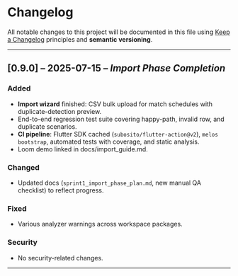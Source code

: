 # Changelog

All notable changes to this project will be documented in this file using [Keep a Changelog](https://keepachangelog.com/en/1.1.0/) principles and **semantic versioning**.

---

## [0.9.0] – 2025-07-15 – *Import Phase Completion*

### Added
- **Import wizard** finished: CSV bulk upload for match schedules with duplicate-detection preview.
- End-to-end regression test suite covering happy-path, invalid row, and duplicate scenarios.
- **CI pipeline**: Flutter SDK cached (`subosito/flutter-action@v2`), `melos bootstrap`, automated tests with coverage, and static analysis.
- Loom demo linked in docs/import_guide.md.

### Changed
- Updated docs (`sprint1_import_phase_plan.md`, new manual QA checklist) to reflect progress.

### Fixed
- Various analyzer warnings across workspace packages.

### Security
- No security-related changes.

---